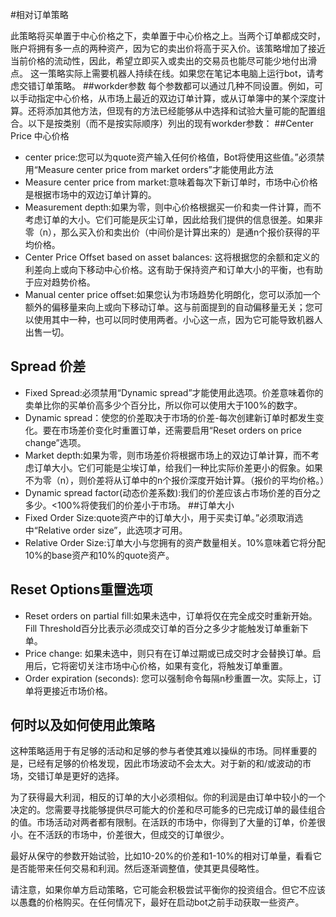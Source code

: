 #相对订单策略

此策略将买单置于中心价格之下，卖单置于中心价格之上。当两个订单都成交时，账户将拥有多一点的两种资产，因为它的卖出价将高于买入价。该策略增加了接近当前价格的流动性，因此，希望立即买入或卖出的交易员也能尽可能少地付出滑点。
这一策略实际上需要机器人持续在线。如果您在笔记本电脑上运行bot，请考虑交错订单策略。
##workder参数
每个参数都可以通过几种不同设置。例如，可以手动指定中心价格，从市场上最近的双边订单计算，或从订单簿中的某个深度计算。还将添加其他方法，但现有的方法已经能够从中选择和试验大量可能的配置组合。以下是按类别（而不是按实际顺序）列出的现有workder参数：
##Center Price 中心价格
- center price:您可以为quote资产输入任何价格值，Bot将使用这些值。”必须禁用“Measure center price from market orders”才能使用此方法
- Measure center price from market:意味着每次下新订单时，市场中心价格是根据市场中的双边订单计算的。
- Measurement depth:如果为零，则中心价格根据买一价和卖一件计算，而不考虑订单的大小。它们可能是灰尘订单，因此给我们提供的信息很差。如果非零（n），那么买入价和卖出价（中间价是计算出来的）是通n个报价获得的平均价格。
- Center Price Offset based on asset balances: 这将根据您的余额和定义的利差向上或向下移动中心价格。这有助于保持资产和订单大小的平衡，也有助于应对趋势价格。
- Manual center price offset:如果您认为市场趋势化明朗化，您可以添加一个额外的偏移量来向上或向下移动订单。这与前面提到的自动偏移量无关；您可以使用其中一种，也可以同时使用两者。小心这一点，因为它可能导致机器人出售一切。
## Spread 价差
- Fixed Spread:必须禁用“Dynamic spread”才能使用此选项。价差意味着你的卖单比你的买单价高多少个百分比，所以你可以使用大于100%的数字。
- Dynamic spread：使您的价差取决于市场的价差-每次创建新订单时都发生变化。要在市场差价变化时重置订单，还需要启用“Reset orders on price change”选项。
- Market depth:如果为零，则市场差价将根据市场上的双边订单计算，而不考虑订单大小。它们可能是尘埃订单，给我们一种比实际价差更小的假象。如果不为零（n），则价差将从订单中的n个报价深度开始计算。（报价的平均价格。）
- Dynamic spread factor(动态价差系数):我们的价差应该占市场价差的百分之多少。<100%将使我们的价差小于市场。
##订单大小
- Fixed Order Size:quote资产中的订单大小，用于买卖订单。”必须取消选中“Relative order size”，此选项才可用。
-  Relative Order Size:订单大小与您拥有的资产数量相关。10%意味着它将分配10%的base资产和10%的quote资产。

## Reset Options重置选项
- Reset orders on partial fill:如果未选中，订单将仅在完全成交时重新开始。Fill Threshold百分比表示必须成交订单的百分之多少才能触发订单重新下单。
- Price change: 如果未选中，则只有在订单过期或已成交时才会替换订单。启用后，它将密切关注市场中心价格，如果有变化，将触发订单重置。
- Order expiration (seconds): 您可以强制命令每隔n秒重置一次。实际上，订单将更接近市场价格。

## 何时以及如何使用此策略
这种策略适用于有足够的活动和足够的参与者使其难以操纵的市场。同样重要的是，已经有足够的价格发现，因此市场波动不会太大。对于新的和/或波动的市场，交错订单是更好的选择。

为了获得最大利润，相反的订单的大小必须相似。你的利润是由订单中较小的一个决定的。您需要寻找能够提供尽可能大的价差和尽可能多的已完成订单的最佳组合的值。市场活动对两者都有限制。在活跃的市场中，你得到了大量的订单，价差很小。在不活跃的市场中，价差很大，但成交的订单很少。

最好从保守的参数开始试验，比如10-20%的价差和1-10%的相对订单量，看看它是否能带来任何交易和利润。然后逐渐调整值，使其更具侵略性。

请注意，如果你单方启动策略，它可能会积极尝试平衡你的投资组合。但它不应该以愚蠢的价格购买。在任何情况下，最好在启动bot之前手动获取一些资产。
